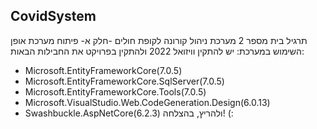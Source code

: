 ## CovidSystem

תרגיל בית מספר 2 מערכת ניהול קורונה לקופת חולים -חלק א- פיתוח מערכת
אופן השימוש במערכת: 
יש להתקין וויזואל 2022 ולהתקין בפרויקט את החבילות הבאות:
- Microsoft.EntityFrameworkCore(7.0.5)
- Microsoft.EntityFrameworkCore.SqlServer(7.0.5)
- Microsoft.EntityFrameworkCore.Tools(7.0.5)
- Microsoft.VisualStudio.Web.CodeGeneration.Design(6.0.13)
- Swashbuckle.AspNetCore(6.2.3)
 ולהריץ, בהצלחה! (:
